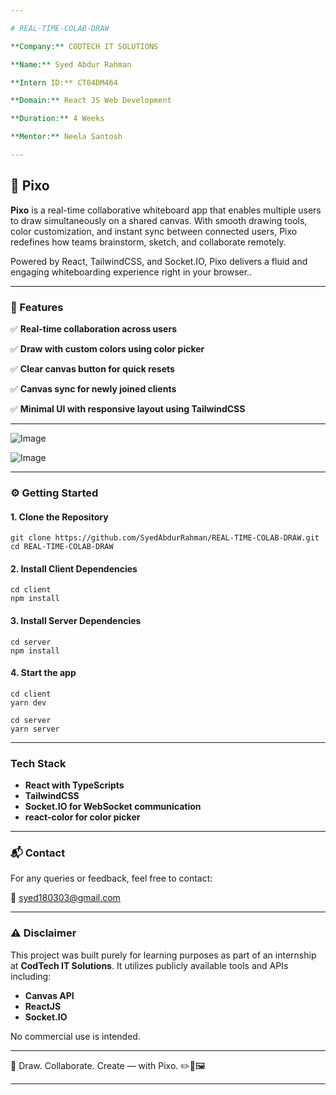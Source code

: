 ```yaml
---

﻿# REAL-TIME-COLAB-DRAW

**Company:** CODTECH IT SOLUTIONS

**Name:** Syed Abdur Rahman

**Intern ID:** CT04DM464

**Domain:** React JS Web Development

**Duration:** 4 Weeks

**Mentor:** Neela Santosh

---
```


## 🎨 Pixo

**Pixo** is a real-time collaborative whiteboard app that enables multiple users to draw simultaneously on a shared canvas. With smooth drawing tools, color customization, and instant sync between connected users, Pixo redefines how teams brainstorm, sketch, and collaborate remotely.

Powered by React, TailwindCSS, and Socket.IO, Pixo delivers a fluid and engaging whiteboarding experience right in your browser..

---

### 🌟 Features

✅ **Real-time collaboration across users**

✅ **Draw with custom colors using color picker**

✅ **Clear canvas button for quick resets**

✅ **Canvas sync for newly joined clients**

✅ **Minimal UI with responsive layout using TailwindCSS**

---

![Image](https://github.com/user-attachments/assets/6d5da8e7-ae4a-4d23-a9e3-41a0f5ff3674)

![Image](https://github.com/user-attachments/assets/64dda092-d71f-4d54-9da4-80e6f9512572)

---

### ⚙️ Getting Started



#### 1. Clone the Repository
```
git clone https://github.com/SyedAbdurRahman/REAL-TIME-COLAB-DRAW.git
cd REAL-TIME-COLAB-DRAW
```

#### 2. Install Client Dependencies
```
cd client
npm install
```

#### 3. Install Server Dependencies
```
cd server
npm install
```

#### 4. Start the app
```
cd client
yarn dev
```
```
cd server
yarn server
```
---

### Tech Stack

* **React with TypeScripts**
* **TailwindCSS**
* **Socket.IO for WebSocket communication**
* **react-color for color picker**

---

### 📬 Contact

For any queries or feedback, feel free to contact:

📧 [syed180303@gmail.com](mailto:syed180303@gmail.com)

---

### ⚠️ Disclaimer

This project was built purely for learning purposes as part of an internship at **CodTech IT Solutions**. It utilizes publicly available tools and APIs including:

* **Canvas API**
* **ReactJS**
* **Socket.IO**

No commercial use is intended.

---

🎯 Draw. Collaborate. Create — with Pixo. ✏️🧠🖼️

---



